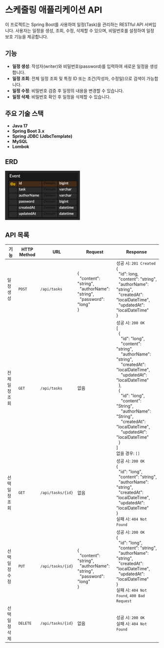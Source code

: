 # 스케줄링 애플리케이션 API

이 프로젝트는 Spring Boot를 사용하여 일정(Task)을 관리하는 RESTful API 서버입니다. 사용자는 일정을 생성, 조회, 수정, 삭제할 수 있으며, 비밀번호를 설정하여 일정 보호 기능을 제공합니다.

## 기능

- **일정 생성**: 작성자(writer)와 비밀번호(password)를 입력하여 새로운 일정을 생성합니다.
- **일정 조회**: 전체 일정 조회 및 특정 ID 또는 조건(작성자, 수정일)으로 검색이 가능합니다.
- **일정 수정**: 비밀번호 검증 후 일정의 내용을 변경할 수 있습니다.
- **일정 삭제**: 비밀번호 확인 후 일정을 삭제할 수 있습니다.

## 주요 기술 스택

- **Java 17**
- **Spring Boot 3.x**
- **Spring JDBC (JdbcTemplate)**
- **MySQL**
- **Lombok**

## ERD
![img_1.png](img_1.png)

## API 목록

| 기능 | HTTP Method | URL               | Request                                                                                                                   | Response                                                                                                                                                                                                                                                                                                                                                                                                                                                                                                                                                                                                                                       |
|------|------------|-------------------|---------------------------------------------------------------------------------------------------------------------------|------------------------------------------------------------------------------------------------------------------------------------------------------------------------------------------------------------------------------------------------------------------------------------------------------------------------------------------------------------------------------------------------------------------------------------------------------------------------------------------------------------------------------------------------------------------------------------------------------------------------------------------------|
| 일정 생성 | `POST` | `/api/tasks`      | <br>{<br>&nbsp;&nbsp;"content": "string", <br>&nbsp;&nbsp;"authorName": "string", <br>&nbsp;&nbsp;"password": "long"<br>} | 성공 시: `201 Created`<br>{<br>&nbsp;&nbsp;"id": long, <br>&nbsp;&nbsp;"content": "string", <br>&nbsp;&nbsp;"authorName": "string", <br>&nbsp;&nbsp;"createdAt": "localDateTime", <br>&nbsp;&nbsp;"updatedAt": "localDateTime"<br>}                                                                                                                                                                                                                                                                                                                                                                                                               |
| 전체 일정 조회 | `GET` | `/api/tasks`      | 없음                                                                                                                        | 성공 시: `200 OK`<br>[<br>&nbsp;&nbsp;{<br>&nbsp;&nbsp;&nbsp;&nbsp;"id": "long", <br>&nbsp;&nbsp;&nbsp;&nbsp;"content": "string", <br>&nbsp;&nbsp;&nbsp;&nbsp;"authorName": "string", <br>&nbsp;&nbsp;&nbsp;&nbsp;"createdAt": "localDateTime", <br>&nbsp;&nbsp;&nbsp;&nbsp;"updatedAt": "localDateTime"<br>&nbsp;&nbsp;},<br>&nbsp;&nbsp;{<br>&nbsp;&nbsp;&nbsp;&nbsp;"id": "long", <br>&nbsp;&nbsp;&nbsp;&nbsp;"content": "String", <br>&nbsp;&nbsp;&nbsp;&nbsp;"authorName": "String", <br>&nbsp;&nbsp;&nbsp;&nbsp;"createdAt": "localDateTime", <br>&nbsp;&nbsp;&nbsp;&nbsp;"updatedAt": "localDateTime"<br>&nbsp;&nbsp;}<br>]<br>없을 경우: `[]` |
| 선택 일정 조회 | `GET` | `/api/tasks/{id}` | 없음                                                                                                                        | 성공 시: `200 OK`<br>{<br>&nbsp;&nbsp;"id": "long", <br>&nbsp;&nbsp;"content": "string", <br>&nbsp;&nbsp;"authorName": "string", <br>&nbsp;&nbsp;"createdAt": "localDateTime", <br>&nbsp;&nbsp;"updatedAt": "localDateTime"<br>}<br>실패 시: `404 Not Found`                                                                                                                                                                                                                                                                                                                                                                                         |
| 선택 일정 수정 | `PUT` | `/api/tasks/{id}` | <br>{<br>&nbsp;&nbsp;"content": "string", <br>&nbsp;&nbsp;"authorName": "string", <br>&nbsp;&nbsp;"password": "long"<br>} | 성공 시: `200 OK`<br>{<br>&nbsp;&nbsp;"id": "long", <br>&nbsp;&nbsp;"content": "string", <br>&nbsp;&nbsp;"authorName": "string", <br>&nbsp;&nbsp;"createdAt": "localDateTime", <br>&nbsp;&nbsp;"updatedAt": "localDateTime"<br>}<br>실패 시: `404 Not Found`, `400 Bad Request`                                                                                                                                                                                                                                                                                                                                                                      |
| 선택 일정 삭제 | `DELETE` | `/api/tasks/{id}` | 없음                                                                                                                        | 성공 시: `200 OK`<br>실패 시: `404 Not Found`                                                                                                                                                                                                                                                                                                                                                                                                                                                                                                                                                                                                        |
